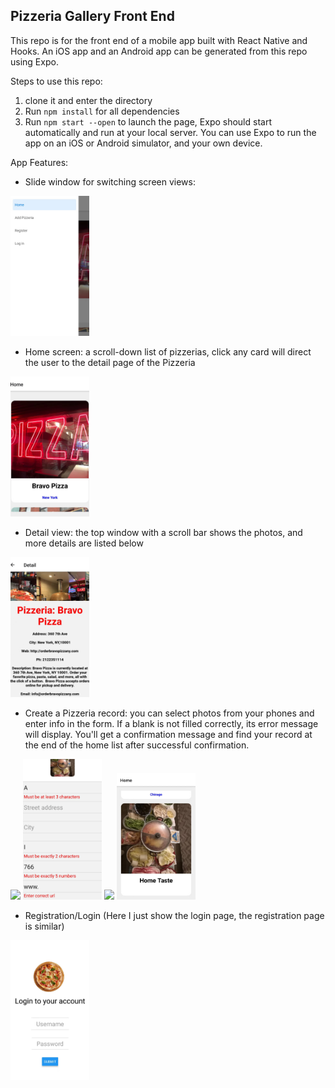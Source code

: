 ## Pizzeria Gallery Front End

This repo is for the front end of a mobile app built with React Native and Hooks. An iOS app and an Android app can be generated from this repo using Expo. 

Steps to use this repo:
1. clone it and enter the directory
2. Run `npm install` for all dependencies
3. Run `npm start --open` to launch the page, Expo should start automatically and run at your local server. You can use Expo to run the app on an iOS or Android simulator, and your own device.

App Features:
- Slide window for switching screen views:
<img src="README_images/sliding.jpg" width="25%"/>

- Home screen: a scroll-down list of pizzerias, click any card will direct the user to the detail page of the Pizzeria
<img src="README_images/home.jpg" width="25%"/>

- Detail view: the top window with a scroll bar shows the photos, and more details are listed below
<img src="README_images/detail.jpg" width="25%"/>

- Create a Pizzeria record: you can select photos from your phones and enter info in the form. If a blank is not filled correctly, its error message will display. You'll get a confirmation message and find your record at the end of the home list after successful confirmation.
<img src="README_images/create.jpg" width="25%"/>
<img src="README_images/error.jpg" width="25%"/>
<img src="README_images/confirm.jpg" width="25%"/>
<img src="README_images/update.jpg" width="25%"/>

- Registration/Login (Here I just show the login page, the registration page is similar)
<img src="README_images/login.jpg" width="25%"/>


